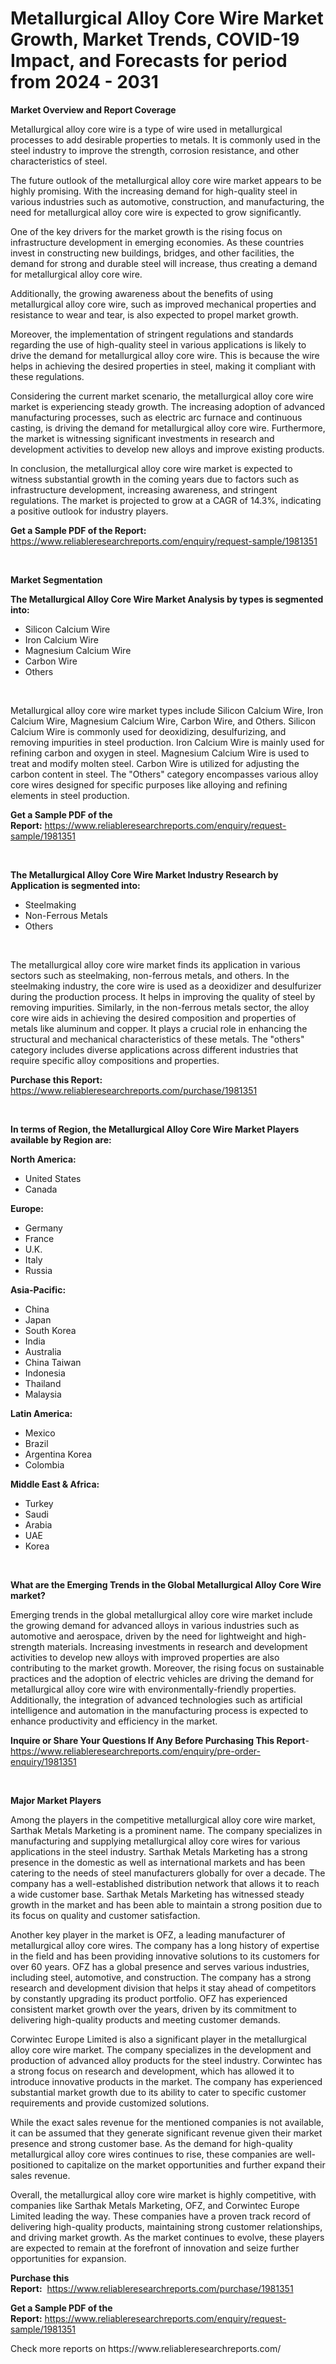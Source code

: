 <p><h1>Metallurgical Alloy Core Wire Market Growth, Market Trends, COVID-19 Impact, and Forecasts for period from 2024 - 2031</h1></p><p><strong>Market Overview and Report Coverage</strong></p>
<p><p>Metallurgical alloy core wire is a type of wire used in metallurgical processes to add desirable properties to metals. It is commonly used in the steel industry to improve the strength, corrosion resistance, and other characteristics of steel.</p><p>The future outlook of the metallurgical alloy core wire market appears to be highly promising. With the increasing demand for high-quality steel in various industries such as automotive, construction, and manufacturing, the need for metallurgical alloy core wire is expected to grow significantly.</p><p>One of the key drivers for the market growth is the rising focus on infrastructure development in emerging economies. As these countries invest in constructing new buildings, bridges, and other facilities, the demand for strong and durable steel will increase, thus creating a demand for metallurgical alloy core wire.</p><p>Additionally, the growing awareness about the benefits of using metallurgical alloy core wire, such as improved mechanical properties and resistance to wear and tear, is also expected to propel market growth.</p><p>Moreover, the implementation of stringent regulations and standards regarding the use of high-quality steel in various applications is likely to drive the demand for metallurgical alloy core wire. This is because the wire helps in achieving the desired properties in steel, making it compliant with these regulations.</p><p>Considering the current market scenario, the metallurgical alloy core wire market is experiencing steady growth. The increasing adoption of advanced manufacturing processes, such as electric arc furnace and continuous casting, is driving the demand for metallurgical alloy core wire. Furthermore, the market is witnessing significant investments in research and development activities to develop new alloys and improve existing products.</p><p>In conclusion, the metallurgical alloy core wire market is expected to witness substantial growth in the coming years due to factors such as infrastructure development, increasing awareness, and stringent regulations. The market is projected to grow at a CAGR of 14.3%, indicating a positive outlook for industry players.</p></p>
<p><strong>Get a Sample PDF of the Report:</strong> <a href="https://www.reliableresearchreports.com/enquiry/request-sample/1981351">https://www.reliableresearchreports.com/enquiry/request-sample/1981351</a></p>
<p>&nbsp;</p>
<p><strong>Market Segmentation</strong></p>
<p><strong>The Metallurgical Alloy Core Wire Market Analysis by types is segmented into:</strong></p>
<p><ul><li>Silicon Calcium Wire</li><li>Iron Calcium Wire</li><li>Magnesium Calcium Wire</li><li>Carbon Wire</li><li>Others</li></ul></p>
<p>&nbsp;</p>
<p><p>Metallurgical alloy core wire market types include Silicon Calcium Wire, Iron Calcium Wire, Magnesium Calcium Wire, Carbon Wire, and Others. Silicon Calcium Wire is commonly used for deoxidizing, desulfurizing, and removing impurities in steel production. Iron Calcium Wire is mainly used for refining carbon and oxygen in steel. Magnesium Calcium Wire is used to treat and modify molten steel. Carbon Wire is utilized for adjusting the carbon content in steel. The "Others" category encompasses various alloy core wires designed for specific purposes like alloying and refining elements in steel production.</p></p>
<p><strong>Get a Sample PDF of the Report:</strong>&nbsp;<a href="https://www.reliableresearchreports.com/enquiry/request-sample/1981351">https://www.reliableresearchreports.com/enquiry/request-sample/1981351</a></p>
<p>&nbsp;</p>
<p><strong>The Metallurgical Alloy Core Wire Market Industry Research by Application is segmented into:</strong></p>
<p><ul><li>Steelmaking</li><li>Non-Ferrous Metals</li><li>Others</li></ul></p>
<p>&nbsp;</p>
<p><p>The metallurgical alloy core wire market finds its application in various sectors such as steelmaking, non-ferrous metals, and others. In the steelmaking industry, the core wire is used as a deoxidizer and desulfurizer during the production process. It helps in improving the quality of steel by removing impurities. Similarly, in the non-ferrous metals sector, the alloy core wire aids in achieving the desired composition and properties of metals like aluminum and copper. It plays a crucial role in enhancing the structural and mechanical characteristics of these metals. The "others" category includes diverse applications across different industries that require specific alloy compositions and properties.</p></p>
<p><strong>Purchase this Report:</strong>&nbsp; <a href="https://www.reliableresearchreports.com/purchase/1981351">https://www.reliableresearchreports.com/purchase/1981351</a></p>
<p>&nbsp;</p>
<p><strong>In terms of Region, the Metallurgical Alloy Core Wire Market Players available by Region are:</strong></p>
<p>
    <p> <strong> North America: </strong>
        <ul>
            <li>United States</li>
            <li>Canada</li>
        </ul>
        </p> 
    <p> <strong> Europe: </strong>
        <ul>
            <li>Germany</li>
            <li>France</li>
            <li>U.K.</li>
            <li>Italy</li>
            <li>Russia</li>
        </ul>
        </p> 
    <p> <strong> Asia-Pacific: </strong>
        <ul>
            <li>China</li>
            <li>Japan</li>
            <li>South Korea</li>
            <li>India</li>
            <li>Australia</li>
            <li>China Taiwan</li>
            <li>Indonesia</li>
            <li>Thailand</li>
            <li>Malaysia</li>
        </ul>
        </p> 
    <p> <strong> Latin America: </strong>
        <ul>
            <li>Mexico</li>
            <li>Brazil</li>
            <li>Argentina Korea</li>
            <li>Colombia</li>
        </ul>
        </p> 
    <p> <strong> Middle East & Africa: </strong>
        <ul>
            <li>Turkey</li>
            <li>Saudi</li>
            <li>Arabia</li>
            <li>UAE</li>
            <li>Korea</li>
        </ul>
    </p>
    </p>
<p>&nbsp;</p>
<p><strong>What are the Emerging Trends in the Global Metallurgical Alloy Core Wire market?</strong></p>
<p><p>Emerging trends in the global metallurgical alloy core wire market include the growing demand for advanced alloys in various industries such as automotive and aerospace, driven by the need for lightweight and high-strength materials. Increasing investments in research and development activities to develop new alloys with improved properties are also contributing to the market growth. Moreover, the rising focus on sustainable practices and the adoption of electric vehicles are driving the demand for metallurgical alloy core wire with environmentally-friendly properties. Additionally, the integration of advanced technologies such as artificial intelligence and automation in the manufacturing process is expected to enhance productivity and efficiency in the market.</p></p>
<p><strong>Inquire or Share Your Questions If Any Before Purchasing This Report</strong>- <a href="https://www.reliableresearchreports.com/enquiry/pre-order-enquiry/1981351">https://www.reliableresearchreports.com/enquiry/pre-order-enquiry/1981351</a></p>
<p>&nbsp;</p>
<p><strong>Major Market Players</strong></p>
<p><p>Among the players in the competitive metallurgical alloy core wire market, Sarthak Metals Marketing is a prominent name. The company specializes in manufacturing and supplying metallurgical alloy core wires for various applications in the steel industry. Sarthak Metals Marketing has a strong presence in the domestic as well as international markets and has been catering to the needs of steel manufacturers globally for over a decade. The company has a well-established distribution network that allows it to reach a wide customer base. Sarthak Metals Marketing has witnessed steady growth in the market and has been able to maintain a strong position due to its focus on quality and customer satisfaction.</p><p>Another key player in the market is OFZ, a leading manufacturer of metallurgical alloy core wires. The company has a long history of expertise in the field and has been providing innovative solutions to its customers for over 60 years. OFZ has a global presence and serves various industries, including steel, automotive, and construction. The company has a strong research and development division that helps it stay ahead of competitors by constantly upgrading its product portfolio. OFZ has experienced consistent market growth over the years, driven by its commitment to delivering high-quality products and meeting customer demands.</p><p>Corwintec Europe Limited is also a significant player in the metallurgical alloy core wire market. The company specializes in the development and production of advanced alloy products for the steel industry. Corwintec has a strong focus on research and development, which has allowed it to introduce innovative products in the market. The company has experienced substantial market growth due to its ability to cater to specific customer requirements and provide customized solutions.</p><p>While the exact sales revenue for the mentioned companies is not available, it can be assumed that they generate significant revenue given their market presence and strong customer base. As the demand for high-quality metallurgical alloy core wires continues to rise, these companies are well-positioned to capitalize on the market opportunities and further expand their sales revenue.</p><p>Overall, the metallurgical alloy core wire market is highly competitive, with companies like Sarthak Metals Marketing, OFZ, and Corwintec Europe Limited leading the way. These companies have a proven track record of delivering high-quality products, maintaining strong customer relationships, and driving market growth. As the market continues to evolve, these players are expected to remain at the forefront of innovation and seize further opportunities for expansion.</p></p>
<p><strong>Purchase this Report:</strong>&nbsp;&nbsp;<a href="https://www.reliableresearchreports.com/purchase/1981351">https://www.reliableresearchreports.com/purchase/1981351</a></p>
<p></p>
<p><strong>Get a Sample PDF of the Report:</strong>&nbsp;<a href="https://www.reliableresearchreports.com/enquiry/request-sample/1981351">https://www.reliableresearchreports.com/enquiry/request-sample/1981351</a></p>
<p>Check more reports on https://www.reliableresearchreports.com/</p>